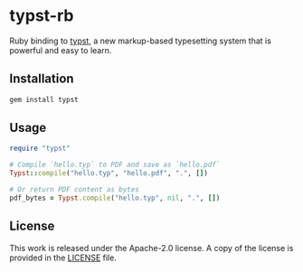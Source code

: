 # typst-rb

Ruby binding to [typst](https://github.com/typst/typst),
a new markup-based typesetting system that is powerful and easy to learn.

## Installation

```bash
gem install typst
```

## Usage

```ruby
require "typst"

# Compile `hello.typ` to PDF and save as `hello.pdf`
Typst::compile("hello.typ", "hello.pdf", ".", [])

# Or return PDF content as bytes
pdf_bytes = Typst.compile("hello.typ", nil, ".", [])
```

## License

This work is released under the Apache-2.0 license. A copy of the license is provided in the [LICENSE](./LICENSE) file.
